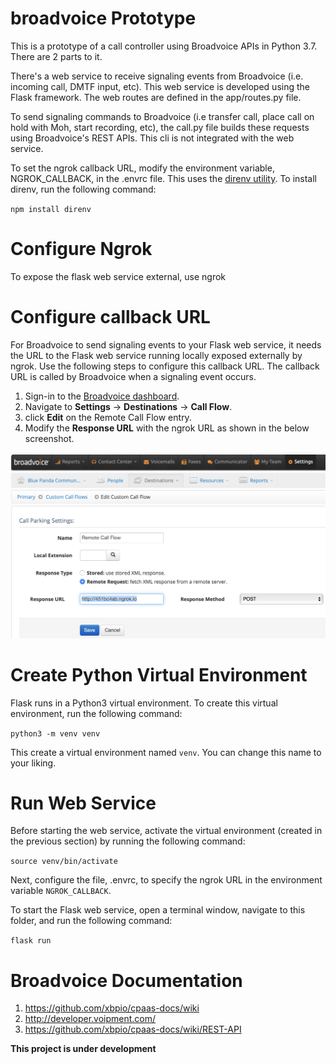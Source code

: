 # broadvoice Prototype

This is a prototype of a call controller using Broadvoice APIs in Python 3.7. There are 2 parts to it. 

There's a web service to receive signaling events from Broadvoice (i.e. incoming call, DMTF input, etc). This web service is developed using the Flask framework. The web routes are defined in the app/routes.py file.

To send signaling commands to Broadvoice (i.e transfer call, place call on hold with Moh, start recording, etc), the call.py file builds these requests using Broadvoice's REST APIs. This cli is not integrated with the web service.

To set the ngrok callback URL, modify the environment variable, NGROK_CALLBACK, in the .envrc file. This uses the [direnv utility](https://direnv.net). To install direnv, run the following command:

`npm install direnv`

# Configure Ngrok

To expose the flask web service external, use ngrok
# Configure callback URL

For Broadvoice to send signaling events to your Flask web service, it needs the URL to the Flask web service running locally exposed externally by ngrok. Use the following steps to configure this callback URL. The callback URL is called by Broadvoice when a signaling event occurs.

1. Sign-in to the [Broadvoice dashboard](https://portal.broadvoice.com/sign_in).
2. Navigate to **Settings** -> **Destinations** -> **Call Flow**.
3. click **Edit** on the Remote Call Flow entry.
4. Modify the **Response URL** with the ngrok URL as shown in the below screenshot.

![screenshot for where to configure the response URL to the Flask web service](https://github.com/maximo/broadvoice_prototype/blob/master/response_url.png)

# Create Python Virtual Environment

Flask runs in a Python3 virtual environment. To create this virtual environment, run the following command:

`python3 -m venv venv`

This create a virtual environment named `venv`. You can change this name to your liking.

# Run Web Service

Before starting the web service, activate the virtual environment (created in the previous section) by running the following command:

`source venv/bin/activate`

Next, configure the file, .envrc, to specify the ngrok URL in the environment variable `NGROK_CALLBACK`.

To start the Flask web service, open a terminal window, navigate to this folder, and run the following command:

`flask run`


# Broadvoice Documentation

1. https://github.com/xbpio/cpaas-docs/wiki 
2. http://developer.voipment.com/
3. https://github.com/xbpio/cpaas-docs/wiki/REST-API


__This project is under development__
